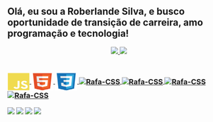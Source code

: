 ## Olá, eu sou a Roberlande Silva, e busco oportunidade de transição de carreira, amo programação e tecnologia!
<div align="center">
  <a href="https://github.com/Roberlanderrsilva">
  <img height="180em" src="https://github-readme-stats.vercel.app/api?username=Roberlanderrsilva&show_icons=true&theme=dracula&include_all_commits=true&count_private=true"/>
  <img height="180em" src="https://github-readme-stats.vercel.app/api/top-langs/?username=Roberlanderrsilva&layout=compact&langs_count=7&theme=dracula"/>
</div>

<div style="display: inline_block"><br>
  
  <h3><img align="center" line-height= "100" alt="Rafa-Js"  height="40" width="50" src="https://raw.githubusercontent.com/devicons/devicon/master/icons/javascript/javascript-plain.svg">
  
   <img align="center" alt="Rafa-HTML" height="40" width="50" src="https://raw.githubusercontent.com/devicons/devicon/master/icons/html5/html5-original.svg">
   <img align="center" alt="Rafa-CSS" height="40" width="50" line-height= "10" src="https://raw.githubusercontent.com/devicons/devicon/master/icons/css3/css3-original.svg">
   <img align="center" alt="Rafa-CSS" height="40" width="50" line-height= "10" src="https://img.icons8.com/color/48/undefined/git.png"/>
   <img align="center" alt="Rafa-CSS" height="40" width="50" line-height= "10" src="https://img.icons8.com/color/48/undefined/linux--v1.png"/>
   <img align="center" alt="Rafa-CSS" height="40" width="50" line-height= "10" src="https://img.icons8.com/color/48/undefined/ubuntu--v1.png"/>
    <img align="center" alt="Rafa-CSS" height="40" width="50" line-height= "10" src="https://img.icons8.com/color/48/undefined/windows-logo.png"/>
  </div>   
  <div>
     <a href = "mailto:roberlanderrsilva@gmail.com"><img src="https://img.shields.io/badge/-Gmail-%23333?style=for-the-badge&logo=gmail&logoColor=white" target="_blank"></a>
     <a href="https://www.linkedin.com/in/roberlande-silva-68bb151b8/" target="_blank"><img src="https://img.shields.io/badge/-LinkedIn-%230077B5?style=for-the-badge&logo=linkedin&logoColor=white" target="_blank"></a> 
     <a href="https://www.instagram.com/roberlandedasilva/" target="_blank"><img src="https://img.shields.io/badge/-Instagram-%23E4405F?style=for-the-badge&logo=instagram&logoColor=white" target="_blank"></a>
     <a href="https://discord.com/channels/@me/948042186321166366" target="_blank"><img src="https://img.shields.io/badge/Discord-7289DA?style=for-the-badge&logo=discord&logoColor=white" target="_blank"></a> 
  </div>
